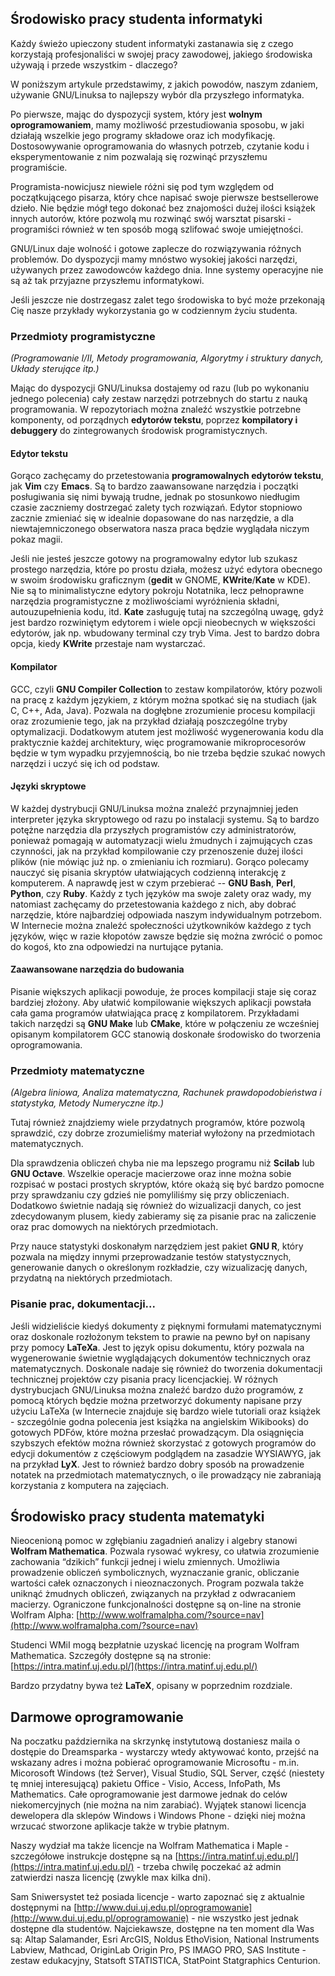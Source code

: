 ## Środowisko pracy studenta informatyki

Każdy świeżo upieczony student informatyki zastanawia się z czego korzystają profesjonaliści w swojej pracy zawodowej, jakiego środowiska używają i przede wszystkim - dlaczego?

W poniższym artykule przedstawimy, z jakich powodów, naszym zdaniem, używanie GNU/Linuksa to najlepszy wybór dla przyszłego informatyka.

Po pierwsze, mając do dyspozycji system, który jest **wolnym oprogramowaniem**, mamy możliwość przestudiowania sposobu, w jaki działają wszelkie jego programy składowe oraz ich modyfikację. Dostosowywanie oprogramowania do własnych potrzeb, czytanie kodu i eksperymentowanie z nim pozwalają się rozwinąć przyszłemu programiście.

Programista-nowicjusz niewiele różni się pod tym względem od początkującego pisarza, który chce napisać swoje pierwsze bestsellerowe dzieło. Nie będzie mógł tego dokonać bez znajomości dużej ilości książek innych autorów, które pozwolą mu rozwinąć swój warsztat pisarski - programiści również w ten sposób mogą szlifować swoje umiejętności.

GNU/Linux daje wolność i gotowe zaplecze do rozwiązywania różnych problemów. Do dyspozycji mamy mnóstwo wysokiej jakości narzędzi, używanych przez zawodowców każdego dnia. Inne systemy operacyjne nie są aż tak przyjazne przyszłemu informatykowi.

Jeśli jeszcze nie dostrzegasz zalet tego środowiska to być może przekonają Cię nasze przykłady wykorzystania go w codziennym życiu studenta.

### Przedmioty programistyczne

*(Programowanie I/II, Metody programowania, Algorytmy i struktury danych, Układy sterujące itp.)*

Mając do dyspozycji GNU/Linuksa dostajemy od razu (lub po wykonaniu jednego polecenia) cały zestaw narzędzi potrzebnych do startu z nauką programowania. W repozytoriach można znaleźć wszystkie potrzebne komponenty, od porządnych **edytorów tekstu**, poprzez **kompilatory i debuggery** do zintegrowanych środowisk programistycznych.

#### Edytor tekstu

Gorąco zachęcamy do przetestowania **programowalnych edytorów tekstu**, jak **Vim** czy **Emacs**. Są to bardzo zaawansowane narzędzia i początki posługiwania się nimi bywają trudne, jednak po stosunkowo niedługim czasie zaczniemy dostrzegać zalety tych rozwiązań. Edytor stopniowo zacznie zmieniać się w idealnie dopasowane do nas narzędzie, a dla niewtajemniczonego obserwatora nasza praca będzie wyglądała niczym pokaz magii.

Jeśli nie jesteś jeszcze gotowy na programowalny edytor lub szukasz prostego narzędzia, które po prostu działa, możesz użyć edytora obecnego w swoim środowisku graficznym (**gedit** w GNOME, **KWrite**/**Kate** w KDE). Nie są to minimalistyczne edytory pokroju Notatnika, lecz pełnoprawne narzędzia programistyczne z możliwościami wyróżnienia składni, autouzupełnienia kodu, itd. **Kate** zasługuję tutaj na szczególną uwagę, gdyż jest bardzo rozwiniętym edytorem i wiele opcji nieobecnych w większości edytorów, jak np. wbudowany terminal czy tryb Vima. Jest to bardzo dobra opcja, kiedy **KWrite** przestaje nam wystarczać.

#### Kompilator 

GCC, czyli **GNU Compiler Collection** to zestaw kompilatorów, który pozwoli na pracę z każdym językiem, z którym można spotkać się na studiach (jak C, C++, Ada, Java). Pozwala na dogłębne zrozumienie procesu kompilacji oraz zrozumienie tego, jak na przykład działają poszczególne tryby optymalizacji. Dodatkowym atutem jest możliwość wygenerowania kodu dla praktycznie każdej architektury, więc programowanie mikroprocesorów będzie w tym wypadku przyjemnością, bo nie trzeba będzie szukać nowych narzędzi i uczyć się ich od podstaw.

#### Języki skryptowe

W każdej dystrybucji GNU/Linuksa można znaleźć przynajmniej jeden interpreter języka skryptowego od razu po instalacji systemu. Są to bardzo potężne narzędzia dla przyszłych programistów czy administratorów, ponieważ pomagają w automatyzacji wielu żmudnych i zajmujących czas czynności, jak na przykład kompilowanie czy przenoszenie dużej ilości plików (nie mówiąc już np. o zmienianiu ich rozmiaru). Gorąco polecamy nauczyć się pisania skryptów ułatwiających codzienną interakcję z komputerem. A naprawdę jest w czym przebierać -- **GNU Bash**, **Perl**, **Python**, czy **Ruby**. Każdy z tych języków ma swoje zalety oraz wady, my natomiast zachęcamy do przetestowania każdego z nich, aby dobrać narzędzie, które najbardziej odpowiada naszym indywidualnym potrzebom. W Internecie można znaleźć społeczności użytkowników każdego z tych języków, więc w razie kłopotów zawsze będzie się można zwrócić o pomoc do kogoś, kto zna odpowiedzi na nurtujące pytania.

#### Zaawansowane narzędzia do budowania

Pisanie większych aplikacji powoduje, że proces kompilacji staje się coraz bardziej złożony. Aby ułatwić kompilowanie większych aplikacji powstała cała gama programów ułatwiająca pracę z kompilatorem. Przykładami takich narzędzi są **GNU Make** lub **CMake**, które w połączeniu ze wcześniej opisanym kompilatorem GCC stanowią doskonałe środowisko do tworzenia oprogramowania.

### Przedmioty matematyczne

*(Algebra liniowa, Analiza matematyczna, Rachunek prawdopodobieństwa i statystyka, Metody Numeryczne itp.)*

Tutaj również znajdziemy wiele przydatnych programów, które pozwolą sprawdzić, czy dobrze zrozumieliśmy materiał wyłożony na przedmiotach matematycznych.

Dla sprawdzenia obliczeń chyba nie ma lepszego programu niż **Scilab** lub **GNU Octave**. Wszelkie operacje macierzowe oraz inne można sobie rozpisać w postaci prostych skryptów, które okażą się być bardzo pomocne przy sprawdzaniu czy gdzieś nie pomyliliśmy się przy obliczeniach. Dodatkowo świetnie nadają się również do wizualizacji danych, co jest zdecydowanym plusem, kiedy zabieramy się za pisanie prac na zaliczenie oraz prac domowych na niektórych przedmiotach.

Przy nauce statystyki doskonałym narzędziem jest pakiet **GNU R**, który pozwala na między innymi przeprowadzanie testów statystycznych, generowanie danych o określonym rozkładzie, czy wizualizację danych, przydatną na niektórych przedmiotach.

### Pisanie prac, dokumentacji...

Jeśli widzieliście kiedyś dokumenty z pięknymi formułami matematycznymi oraz doskonale rozłożonym tekstem to prawie na pewno był on napisany przy pomocy **LaTeXa**. Jest to język opisu dokumentu, który pozwala na wygenerowanie świetnie wyglądających dokumentów technicznych oraz matematycznych. Doskonale nadaje się również do tworzenia dokumentacji technicznej projektów czy pisania pracy licencjackiej. W różnych dystrybucjach GNU/Linuksa można znaleźć bardzo dużo programów, z pomocą których będzie można przetworzyć dokumenty napisane przy użyciu LaTeXa (w Internecie znajduje się bardzo wiele tutoriali oraz książek - szczególnie godna polecenia jest książka na angielskim Wikibooks) do gotowych PDFów, które można przesłać prowadzącym. Dla osiągnięcia szybszych efektów można również skorzystać z gotowych programów do edycji dokumentów z częściowym podglądem na zasadzie WYSIAWYG, jak na przykład **LyX**. Jest to również bardzo dobry sposób na prowadzenie notatek na przedmiotach matematycznych, o ile prowadzący nie zabraniają korzystania z komputera na zajęciach.

## Środowisko pracy studenta matematyki

Nieocenioną pomoc w zgłębianiu zagadnień analizy i algebry stanowi **Wolfram Mathematica**. Pozwala rysować wykresy, co ułatwia zrozumienie zachowania “dzikich” funkcji jednej i wielu zmiennych. Umożliwia prowadzenie obliczeń symbolicznych, wyznaczanie granic, obliczanie wartości całek oznaczonych i nieoznaczonych. Program pozwala także uniknąć żmudnych obliczeń, związanych na przykład z odwracaniem macierzy. Ograniczone funkcjonalności dostępne są on-line na stronie Wolfram Alpha: [http://www.wolframalpha.com/?source=nav](http://www.wolframalpha.com/?source=nav)

Studenci WMiI mogą bezpłatnie uzyskać licencję na program Wolfram Mathematica. Szczegóły dostępne są na stronie: [https://intra.matinf.uj.edu.pl/](https://intra.matinf.uj.edu.pl/)

Bardzo przydatny bywa też **LaTeX**, opisany w poprzednim rozdziale.

## Darmowe oprogramowanie

Na poczatku października na skrzynkę instytutową dostaniesz maila o dostępie do Dreamsparka - wystarczy wtedy aktywować konto, przejść na wskazany adres i można pobierać oprogramowanie Microsoftu - m.in. Micorosoft Windows (też Server), Visual Studio, SQL Server, część (niestety tę mniej interesującą) pakietu Office - Visio, Access, InfoPath, Ms Mathematics. Całe oprogramowanie jest darmowe jednak do celów niekomercyjnych (nie można na nim zarabiać). Wyjątek stanowi licencja dewelopera dla sklepów Windows i Windows Phone - dzięki niej można wrzucać stworzone aplikacje także w trybie płatnym.

Naszy wydział ma także licencje na Wolfram Mathematica i Maple - szczegółowe instrukcje dostępne są na [https://intra.matinf.uj.edu.pl/](https://intra.matinf.uj.edu.pl/) - trzeba chwilę poczekać aż admin zatwierdzi nasza licencję (zwykle max kilka dni).

Sam Sniwersystet też posiada licencje - warto zapoznać się z aktualnie dostępnymi na [http://www.dui.uj.edu.pl/oprogramowanie](http://www.dui.uj.edu.pl/oprogramowanie) - nie wszystko jest jednak dostępne dla studentów. Najciekawsze, dostępne na ten moment dla Was są: Altap Salamander, Esri ArcGIS, Noldus EthoVision, National Instruments Labview, Mathcad, OriginLab Origin Pro, PS IMAGO PRO, SAS Institute - zestaw edukacyjny, Statsoft STATISTICA, StatPoint Statgraphics Centurion. 